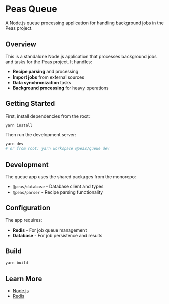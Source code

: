# Peas Queue

A Node.js queue processing application for handling background jobs in the Peas project.

## Overview

This is a standalone Node.js application that processes background jobs and tasks for the Peas project. It handles:

- **Recipe parsing** and processing
- **Import jobs** from external sources
- **Data synchronization** tasks
- **Background processing** for heavy operations

## Getting Started

First, install dependencies from the root:

```bash
yarn install
```

Then run the development server:

```bash
yarn dev
# or from root: yarn workspace @peas/queue dev
```

## Development

The queue app uses the shared packages from the monorepo:

- `@peas/database` - Database client and types
- `@peas/parser` - Recipe parsing functionality

## Configuration

The app requires:

- **Redis** - For job queue management
- **Database** - For job persistence and results

## Build

```bash
yarn build
```

## Learn More

- [Node.js](https://nodejs.org/docs)
- [Redis](https://redis.io/documentation)
